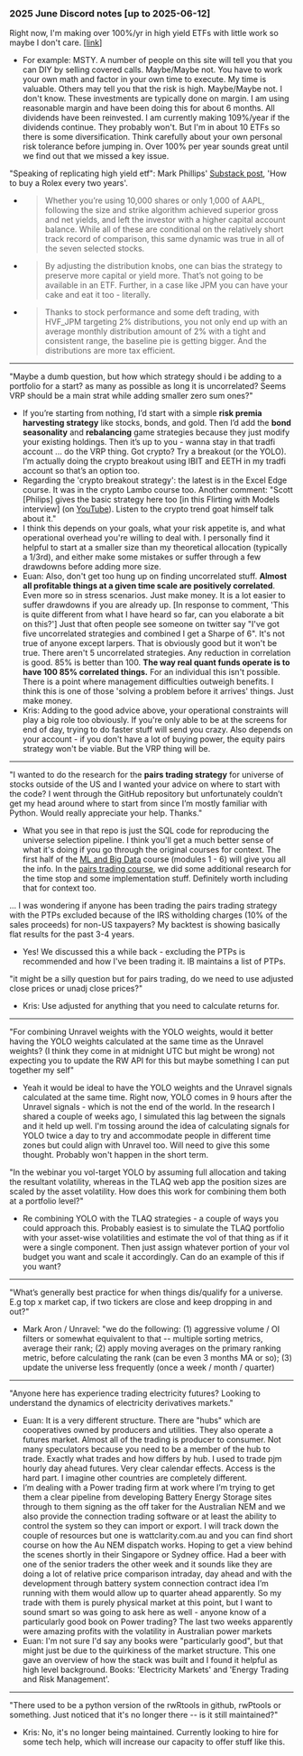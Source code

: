 ### 2025 June Discord notes [up to 2025-06-12]

Right now, I'm making over 100%/yr in high yield ETFs with little work so maybe I don't care. [[link](https://discord.com/channels/1368787013763072040/1368844123251015751/1377653456545779822)]
- For example: MSTY. A number of people on this site will tell you that you can DIY by selling covered calls.  Maybe/Maybe not. You have to work your own math and factor in your own time to execute.  My time is valuable. Others may tell you that the risk is high.  Maybe/Maybe not.  I don't know. These investments are typically done on margin.  I am using reasonable margin and have been doing this for about 6 months.  All dividends have been reinvested. I am currently making 109%/year if the dividends continue.  They probably won't.  But I'm in about 10 ETFs so there is some diversification. Think carefully about your own personal risk tolerance before jumping in.  Over 100% per year sounds great until we find out that we missed a key issue.

"Speaking of replicating high yield etf": Mark Phillips' [Substack post](https://thetill.substack.com/p/how-to-buy-a-rolex-every-two-years), 'How to buy a Rolex every two years'.
- > Whether you’re using 10,000 shares or only 1,000 of AAPL, following the size and strike algorithm achieved superior gross and net yields, and left the investor with a higher capital account balance. While all of these are conditional on the relatively short track record of comparison, this same dynamic was true in all of the seven selected stocks.
- > By adjusting the distribution knobs, one can bias the strategy to preserve more capital or yield more. That’s not going to be available in an ETF. Further, in a case like JPM you can have your cake and eat it too - literally.
- > Thanks to stock performance and some deft trading, with HVF_JPM targeting 2% distributions, you not only end up with an average monthly distribution amount of 2% with a tight and consistent range, the baseline pie is getting bigger. And the distributions are more tax efficient.

---

"Maybe a dumb question, but how which  strategy should i be adding to a portfolio for a start? as many as possible as long it is uncorrelated? Seems VRP should be a main strat while adding smaller zero sum ones?"
- If you’re starting from nothing, I’d start with a simple **risk premia harvesting strategy** like stocks, bonds, and gold. Then I’d add the **bond seasonality** and **rebalancing** game strategies because they just modify your existing holdings. Then it’s up to you - wanna stay in that tradfi account ... do the VRP thing. Got crypto? Try a breakout (or the YOLO). I’m actually doing the crypto breakout using IBIT and EETH in my tradfi account so that’s an option too.
- Regarding the 'crypto breakout strategy': the latest is in the Excel Edge course. It was in the crypto Lambo course too. Another comment: "Scott [Philips] gives the basic strategy here too [in this Flirting with Models interview] (on [YouTube](youtube.com/watch?si=1GI7rmCv8Pgm1lnz&v=I4n3KX4zYPA&feature=youtu.be)). Listen to the crypto trend goat himself talk about it."
- I think this depends on your goals, what your risk appetite is, and what operational overhead you're willing to deal with. I personally find it helpful to start at a smaller size than my theoretical allocation (typically a 1/3rd), and either make some mistakes or suffer through a few drawdowns before adding more size.
- Euan: Also, don't get too hung up on finding uncorrelated stuff. **Almost all profitable things at a given time scale are positively correlated**. Even more so in stress scenarios. Just make money. It is a lot easier to suffer drawdowns if you are already up. [In response to comment, 'This is quite different from what I have heard so far, can you elaborate a bit on this?'] Just that often people see someone on twitter say "I've got five uncorrelated strategies and combined I get a Sharpe of 6". It's not true of anyone except larpers. That is obviously good but it won't be true. There aren't 5 uncorrelated strategies. Any reduction in correlation is good. 85% is better than 100. **The way real quant funds operate is to have 100 85% correlated things.** For an individual this isn't possible. There is a point where management difficulties outweigh benefits. I think this is one of those 'solving a problem before it arrives' things. Just make money.
- Kris: Adding to the good advice above, your operational constraints will play a big role too obviously. If you're only able to be at the screens for end of day, trying to do faster stuff will send you crazy. Also depends on your account - if you don't have a lot of buying power, the equity pairs strategy won't be viable. But the VRP thing will be.

---

"I wanted to do the research for the **pairs trading strategy** for universe of stocks outside of the US and I wanted your advice on where to start with the code? I went through the GitHub repository but unfortunately couldn’t get my head around where to start from since I’m mostly familiar with Python. Would really appreciate your help. Thanks."
- What you see in that repo is just the SQL code for reproducing the universe selection pipeline. I think you'll get a much better sense of what it's doing if you go through the original courses for context. The first half of the [ML and Big Data](https://robotwealth.com/courses/machine-learning-bootcamp/) course (modules 1 - 6) will give you all the info. In the [pairs trading course](https://robotwealth.com/courses/rw-pro-alpha-pairs-trading-bootcamp/), we did some additional research for the time stop and some implementation stuff. Definitely worth including that for context too.

... I was wondering if anyone has been trading the pairs trading strategy with the PTPs excluded because of the IRS witholding charges (10% of the sales proceeds) for non-US taxpayers? My backtest is showing basically flat results for the past 3-4 years.
- Yes! We discussed this a while back - excluding the PTPs is recommended and how I've been trading it. IB maintains a list of PTPs.

"it might be a silly question but for pairs trading, do we need to use adjusted close prices or unadj close prices?"
- Kris: Use adjusted for anything that you need to calculate returns for.

---

"For combining Unravel weights with the YOLO weights, would it better having the YOLO weights calculated at the same time as the Unravel weights? (I think they come in at midnight UTC but might be wrong) not expecting you to update the RW API for this but maybe something I can put together my self"
- Yeah it would be ideal to have the YOLO weights and the Unravel signals calculated at the same time. Right now, YOLO comes in 9 hours after the Unravel signals - which is not the end of the world. In the research I shared a couple of weeks ago, I simulated this lag between the signals and it held up well. I'm tossing around the idea of calculating signals for YOLO twice a day to try and accommodate people in different time zones but could align with Unravel too. Will need to give this some thought. Probably won't happen in the short term. 

"In the webinar you vol-target YOLO by assuming full allocation and taking the resultant volatility, whereas in the TLAQ web app the position sizes are scaled by the asset volatility. How does this work for combining them both at a portfolio level?"
- Re combining YOLO with the TLAQ strategies - a couple of ways you could approach this. Probably easiest is to simulate the TLAQ portfolio with your asset-wise volatilities and estimate the vol of that thing as if it were a single component. Then just assign whatever portion of your vol budget you want and scale it accordingly. Can do an example of this if you want?

---

"What’s generally best practice for when things dis/qualify for a universe. E.g top x market cap, if two tickers are close and keep dropping in and out?"
- Mark Aron / Unravel: "we do the following: (1) aggressive volume / OI filters or somewhat equivalent to that -- multiple sorting metrics, average their rank; (2) apply moving averages on the primary ranking metric, before calculating the rank (can be even 3 months MA or so); (3) update the universe less frequently (once a week / month / quarter)

---

"Anyone here has experience trading electricity futures? Looking to understand the dynamics of electricity derivatives markets."
- Euan: It is a very different structure. There are "hubs" which are cooperatives owned by producers and utilities. They also operate a futures market. Almost all of the trading is producer to consumer. Not many speculators because you need to be a member of the hub to trade. Exactly what trades and how differs by hub. I used to trade pjm hourly day ahead futures. Very clear calendar effects. Access is the hard part. I imagine other countries are completely different.
- I’m dealing with a Power trading firm at work where I’m trying to get them a clear pipeline from developing Battery Energy Storage sites through to them signing as the off taker for the Australian NEM and we also provide the connection trading software or at least the ability to control the system so they can import or export. I will track down the couple of resources but one is wattclarity.com.au and you can find short course on how the Au NEM dispatch works. Hoping to get a view behind the scenes shortly in their Singapore or Sydney office. Had a beer with one of the senior traders the other week and it sounds like they are doing a lot of relative price comparison intraday, day ahead and with the development through battery system connection contract idea I’m running with them would allow up to quarter ahead apparently. So my trade with them is purely physical market at this point, but I want to sound smart so was going to ask here as well - anyone know of a particularly good book on Power trading? The last two weeks apparently were amazing profits with the volatility in Australian power markets 
- Euan: I'm not sure I'd say any books were "particularly good", but that might just be due to the quirkiness of the market structure. This one gave an overview of how the stack was built and I found it helpful as  high level background. Books: 'Electricity Markets' and 'Energy Trading and Risk Management'.

---

"There used to be a python version of the rwRtools in github, rwPtools or something. Just noticed that it's no longer there -- is it still maintained?"
- Kris: No, it's no longer being maintained. Currently looking to hire for some tech help, which will increase our capacity to offer stuff like this.
